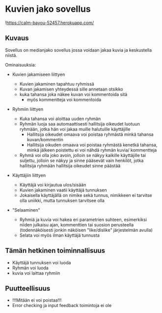 # Kuvien jako sovellus

!https://calm-bayou-52457.herokuapp.com/

## Kuvaus

Sovellus on medianjako sovellus jossa voidaan jakaa kuvia ja keskustella niistä.

Ominaisuuksia:

 - Kuvien jakamiseen liittyen
    - Kuvien jakaminen tapahtuu ryhmissä
    - Kuvan jakamisen yhteydessä sille annetaan otsikko
    - kuka tahansa joka näkee kuvan voi kommentoida sitä
        - myös kommentteja voi kommentoida

 - Ryhmiin liittyen
    - Kuka tahansa voi aloittaa uuden ryhmän
    - Ryhmän luoja saa automaattisesti hallitsija oikeudet luotuun ryhmään, jotka hän voi jakaa muille halutuille käyttäjille
        - Hallitsija oikeudet omaava voi poistaa ryhmästä minkä tahansa kuvan/kommentin
        - Hallitsija oikuden omaava voi poistaa ryhmästä kenetkä tahansa, minkä jälkeen poistettu ei voi nähdä ryhmän kuvia/ kommentteja
    - Ryhmä voi olla joko avoin, jolloin se näkyy kaikille käyttäjille tai suljettu, jolloin se näkyy ja sinne pääsevät vain henkilöt, jotka hallitsija ryhmään hallitsija oikeudet sinne päästää

 - Käyttäjiin liittyen
    - Käyttäjä voi kirjautua ulos/sisään 
    - Kuvien jakaminen vaatii käyttäjä tunnuksen
    - Jokaisella käyttäjällä on nimike sekä tunnus, nimikkeen ei tarvitse olla uniikki, mutta tunnuksen tarvitsee olla
 
 - "Selaaminen"
    - Ryhmiä ja kuvia voi hakea eri parametrien suhteen, esimerkiksi niiden julkaisu ajan, kommenttien tai suosion perusteella (todennäköisesti jonkin näköisen "like/dislike" järjestelmän avulla)
    - Selata voi myös ilman käyttäjä tunnusta 

## Tämän hetkinen toiminnallisuus

- Käyttäjä tunnuksen voi luoda
- Ryhmän voi luoda
- kuvia voi laittaa ryhmiin

## Puutteellisuus

- !!!Mitään ei voi poistaa!!!
- Error checking ja input feedback toimintoja ei ole
